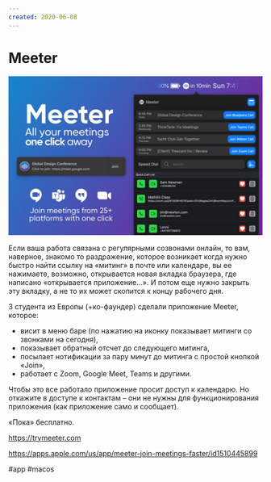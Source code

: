 ```yaml
---
created: 2020-06-08
---
```


# Meeter

![Meeter promo](meeter.jpeg "Meeter promo")

Если ваша работа связана с регулярными созвонами онлайн, то вам, наверное, знакомо то раздражение, которое возникает когда нужно быстро найти ссылку на «митинг» в почте или календаре, вы ее нажимаете, возможно, открывается новая вкладка браузера, где написано «открывается приложение...». И потом еще нужно закрыть эту вкладку, а не то их может скопится к концу рабочего дня.

3 студента из Европы (+ко-фаундер) сделали приложение Meeter, которое:

* висит в меню баре (по нажатию на иконку показывает митинги со звонками на сегодня),
* показывает обратный отсчет до следующего митинга,
* посылает нотификации за пару минут до митинга с простой кнопкой «Join»,
* работает с Zoom, Google Meet, Teams и другими.

Чтобы это все работало приложение просит доступ к календарю.
Но откажите в доступе к контактам – они не нужны для функционирования приложения (как приложение само и сообщает).

«Пока» бесплатно.

https://trymeeter.com

https://apps.apple.com/us/app/meeter-join-meetings-faster/id1510445899

#app #macos
